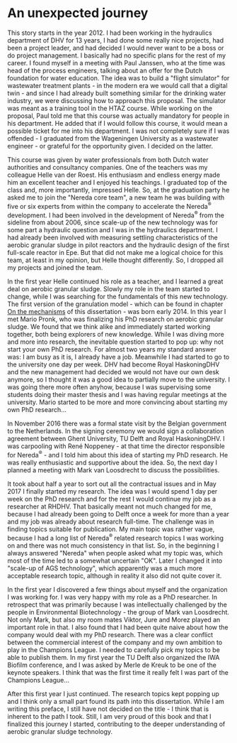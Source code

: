 # An unexpected journey
This story starts in the year 2012. I had been working in the hydraulics department of DHV for 13 years, I had done some really nice projects, had been a project leader, and had decided I would never want to be a boss or do project management. I basically had no specific plans for the rest of my career. I found myself in a meeting with Paul Janssen, who at the time was head of the process engineers, talking about an offer for the Dutch foundation for water education. The idea was to build a "flight simulator" for wastewater treatment plants - in the modern era we would call that a digital twin - and since I had already built something similar for the drinking water industry, we were discussing how to approach this proposal. The simulator was meant as a training tool in the HTAZ course. While working on the proposal, Paul told me that this course was actually mandatory for people in his department. He added that if I would follow this course, it would mean a possible ticket for me into his department. I was not completely sure if I was offended - I graduated from the Wageningen University as a wastewater engineer - or grateful for the opportunity given. I decided on the latter.

This course was given by water professionals from both Dutch water authorities and consultancy companies. One of the teachers was my colleague Helle van der Roest. His enthusiasm and endless energy made him an excellent teacher and I enjoyed his teachings. I graduated top of the class and, more importantly, impressed Helle. So, at the graduation party he asked me to join the "Nereda core team", a new team he was building with five or six experts from within the company to accelerate the Nereda<sup>&#174;</sup> development. I had been involved in the development of Nereda<sup>&#174;</sup> from the sideline from about 2006, since scale-up of the new technology was for some part a hydraulic question and I was in the hydraulics department. I had already been involved with measuring settling characteristics of the aerobic granular sludge in pilot reactors and the hydraulic design of the first full-scale reactor in Epe. But that did not make me a logical choice for this team, at least in my opinion, but Helle thought differently. So, I dropped all my projects and joined the team.

In the first year Helle continued his role as a teacher, and I learned a great deal on aerobic granular sludge. Slowly my role in the team started to change, while I was searching for the fundamentals of this new technology. The first version of the granulation model - which can be found in chapter [On the mechanisms](ch:mechanisms) of this dissertation - was born early 2014. In this year I met Mario Pronk, who was finalizing his PhD research on aerobic granular sludge. We found that we think alike and immediately started working together, both being explorers of new knowledge. While I was diving more and more into research, the inevitable question started to pop up: why not start your own PhD research. For almost two years my standard answer was: I am busy as it is, I already have a job. Meanwhile I had started to go to the university one day per week. DHV had become Royal HaskoningDHV and the new management had decided we would not have our own desk anymore, so I thought it was a good idea to partially move to the university. I was going there more often anyhow, because I was supervising some students doing their master thesis and I was having regular meetings at the university. Mario started to be more and more convincing about starting my own PhD research...

In November 2016 there was a formal state visit by the Belgian government to the Netherlands. In the signing ceremony we would sign a collaboration agreement between Ghent University, TU Delft and Royal HaskoningDHV. I was carpooling with Ren&eacute; Noppeney - at that time the director responsible for Nereda<sup>&#174;</sup> - and I told him about this idea of starting my PhD research. He was really enthusiastic and supportive about the idea. So, the next day I planned a meeting with Mark van Loosdrecht to discuss the possibilities.

It took about half a year to sort out all the contractual issues and in May 2017 I finally started my research. The idea was I would spend 1 day per week on the PhD research and for the rest I would continue my job as a researcher at RHDHV. That basically meant not much changed for me, because I had already been going to Delft once a week for more than a year and my job was already about research full-time. The challenge was in finding topics suitable for publication. My main topic was rather vague, because I had a long list of Nereda<sup>&#174;</sup> related research topics I was working on and there was not much consistency in that list. So, in the beginning I always answered "Nereda" when people asked what my topic was, which most of the time led to a somewhat uncertain "OK". Later I changed it into "scale-up of AGS technology", which apparently was a much more acceptable research topic, although in reality it also did not quite cover it.

In the first year I discovered a few things about myself and the organization I was working for. I was very happy with my role as a PhD researcher. In retrospect that was primarily because I was intellectually challenged by the people in Environmental Biotechnology - the group of Mark van Loosdrecht. Not only Mark, but also my room mates Viktor, Jure and Morez played an important role in that. I also found that I had been quite naive about how the company would deal with my PhD research. There was a clear conflict between the commercial interest of the company and my own ambition to play in the Champions League. I needed to carefully pick my topics to be able to publish them. In my first year the TU Delft also organized the IWA Biofilm conference, and I was asked by Merle de Kreuk to be one of the keynote speakers. I think that was the first time it really felt I was part of the Champions League...

After this first year I just continued. The research topics kept popping up and I think only a small part found its path into this dissertation. While I am writing this preface, I still have not decided on the title - I think that is inherent to the path I took. Still, I am very proud of this book and that I finalized this journey I started, contributing to the deeper understanding of aerobic granular sludge technology.